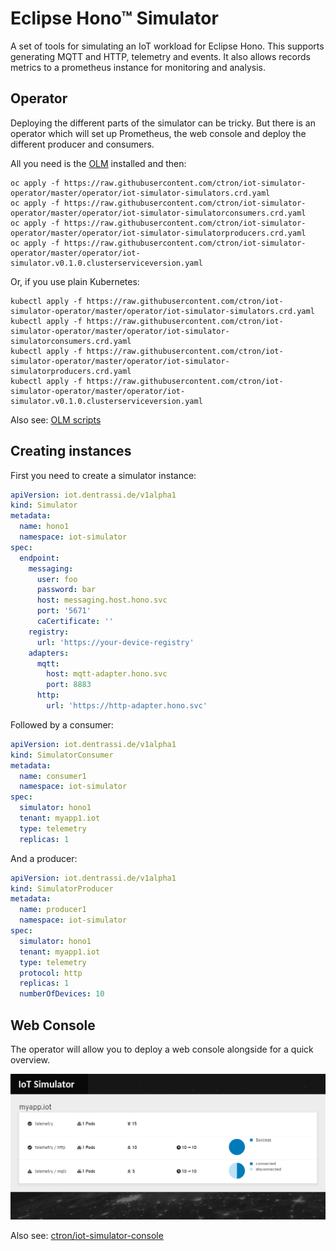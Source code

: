 # Eclipse Hono™ Simulator

A set of tools for simulating an IoT workload for Eclipse Hono.
This supports generating MQTT and HTTP, telemetry and events.
It also allows records metrics to a prometheus instance for monitoring
and analysis.

## Operator

Deploying the different parts of the simulator can be tricky. But there is an
operator which will set up Prometheus, the web console and deploy the different
producer and consumers.

All you need is the [OLM](https://github.com/operator-framework/operator-lifecycle-manager "Operator Lifecycle Manager") installed and then:

    oc apply -f https://raw.githubusercontent.com/ctron/iot-simulator-operator/master/operator/iot-simulator-simulators.crd.yaml
    oc apply -f https://raw.githubusercontent.com/ctron/iot-simulator-operator/master/operator/iot-simulator-simulatorconsumers.crd.yaml
    oc apply -f https://raw.githubusercontent.com/ctron/iot-simulator-operator/master/operator/iot-simulator-simulatorproducers.crd.yaml
    oc apply -f https://raw.githubusercontent.com/ctron/iot-simulator-operator/master/operator/iot-simulator.v0.1.0.clusterserviceversion.yaml

Or, if you use plain Kubernetes:

    kubectl apply -f https://raw.githubusercontent.com/ctron/iot-simulator-operator/master/operator/iot-simulator-simulators.crd.yaml
    kubectl apply -f https://raw.githubusercontent.com/ctron/iot-simulator-operator/master/operator/iot-simulator-simulatorconsumers.crd.yaml
    kubectl apply -f https://raw.githubusercontent.com/ctron/iot-simulator-operator/master/operator/iot-simulator-simulatorproducers.crd.yaml
    kubectl apply -f https://raw.githubusercontent.com/ctron/iot-simulator-operator/master/operator/iot-simulator.v0.1.0.clusterserviceversion.yaml

Also see: [OLM scripts](https://github.com/ctron/iot-simulator-operator/tree/master/operator)

## Creating instances

First you need to create a simulator instance:

~~~yaml
apiVersion: iot.dentrassi.de/v1alpha1
kind: Simulator
metadata:
  name: hono1
  namespace: iot-simulator
spec:
  endpoint:
    messaging:
      user: foo
      password: bar
      host: messaging.host.hono.svc
      port: '5671'
      caCertificate: ''
    registry:
      url: 'https://your-device-registry'
    adapters:
      mqtt:
        host: mqtt-adapter.hono.svc
        port: 8883
      http:
        url: 'https://http-adapter.hono.svc'
~~~

Followed by a consumer:

~~~yaml
apiVersion: iot.dentrassi.de/v1alpha1
kind: SimulatorConsumer
metadata:
  name: consumer1
  namespace: iot-simulator
spec:
  simulator: hono1
  tenant: myapp1.iot
  type: telemetry
  replicas: 1
~~~

And a producer:

~~~yaml
apiVersion: iot.dentrassi.de/v1alpha1
kind: SimulatorProducer
metadata:
  name: producer1
  namespace: iot-simulator
spec:
  simulator: hono1
  tenant: myapp1.iot
  type: telemetry
  protocol: http
  replicas: 1
  numberOfDevices: 10
~~~

## Web Console

The operator will allow you to deploy a web console alongside for a quick
overview.

![Screesshot of console](docs/console.png)

Also see: [ctron/iot-simulator-console](https://github.com/ctron/iot-simulator-console "IoT simulator console")
